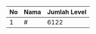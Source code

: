 | No | Nama            | Jumlah Level |
|----|-----------------|--------------|
| 1  | #    |    6122        |
